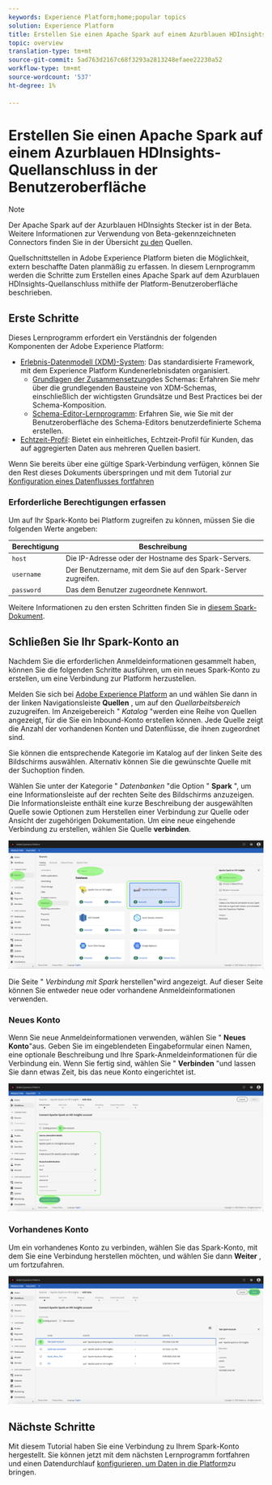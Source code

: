 ```yaml
---
keywords: Experience Platform;home;popular topics
solution: Experience Platform
title: Erstellen Sie einen Apache Spark auf einem Azurblauen HDInsights-Quellanschluss in der Benutzeroberfläche
topic: overview
translation-type: tm+mt
source-git-commit: 5ad763d2167c68f3293a2813248efaee22230a52
workflow-type: tm+mt
source-wordcount: '537'
ht-degree: 1%

---
```



# Erstellen Sie einen Apache Spark auf einem Azurblauen HDInsights-Quellanschluss in der Benutzeroberfläche

> [!NOTE]
> Der Apache Spark auf der Azurblauen HDInsights Stecker ist in der Beta. Weitere Informationen zur Verwendung von Beta-gekennzeichneten Connectors finden Sie in der Übersicht [zu den](../../../../home.md#terms-and-conditions) Quellen.

Quellschnittstellen in Adobe Experience Platform bieten die Möglichkeit, extern beschaffte Daten planmäßig zu erfassen. In diesem Lernprogramm werden die Schritte zum Erstellen eines Apache Spark auf dem Azurblauen HDInsights-Quellanschluss mithilfe der Platform-Benutzeroberfläche beschrieben.

## Erste Schritte

Dieses Lernprogramm erfordert ein Verständnis der folgenden Komponenten der Adobe Experience Platform:

* [Erlebnis-Datenmodell (XDM)-System](../../../../../xdm/home.md): Das standardisierte Framework, mit dem Experience Platform Kundenerlebnisdaten organisiert.
   * [Grundlagen der Zusammensetzung](../../../../../xdm/schema/composition.md)des Schemas: Erfahren Sie mehr über die grundlegenden Bausteine von XDM-Schemas, einschließlich der wichtigsten Grundsätze und Best Practices bei der Schema-Komposition.
   * [Schema-Editor-Lernprogramm](../../../../../xdm/tutorials/create-schema-ui.md): Erfahren Sie, wie Sie mit der Benutzeroberfläche des Schema-Editors benutzerdefinierte Schema erstellen.
* [Echtzeit-Profil](../../../../../profile/home.md): Bietet ein einheitliches, Echtzeit-Profil für Kunden, das auf aggregierten Daten aus mehreren Quellen basiert.

Wenn Sie bereits über eine gültige Spark-Verbindung verfügen, können Sie den Rest dieses Dokuments überspringen und mit dem Tutorial zur [Konfiguration eines Datenflusses fortfahren](../../dataflow/databases.md)

### Erforderliche Berechtigungen erfassen

Um auf Ihr Spark-Konto bei Platform zugreifen zu können, müssen Sie die folgenden Werte angeben:

| Berechtigung | Beschreibung |
| ---------- | ----------- |
| `host` | Die IP-Adresse oder der Hostname des Spark-Servers. |
| `username` | Der Benutzername, mit dem Sie auf den Spark-Server zugreifen. |
| `password` | Das dem Benutzer zugeordnete Kennwort. |

Weitere Informationen zu den ersten Schritten finden Sie in [diesem Spark-Dokument](https://docs.microsoft.com/en-us/azure/hdinsight/spark/apache-spark-overview).

## Schließen Sie Ihr Spark-Konto an

Nachdem Sie die erforderlichen Anmeldeinformationen gesammelt haben, können Sie die folgenden Schritte ausführen, um ein neues Spark-Konto zu erstellen, um eine Verbindung zur Platform herzustellen.

Melden Sie sich bei <a href="https://platform.adobe.com" target="_blank">Adobe Experience Platform</a> an und wählen Sie dann in der linken Navigationsleiste **Quellen** , um auf den *Quellarbeitsbereich* zuzugreifen. Im Anzeigebereich &quot; *Katalog* &quot;werden eine Reihe von Quellen angezeigt, für die Sie ein Inbound-Konto erstellen können. Jede Quelle zeigt die Anzahl der vorhandenen Konten und Datenflüsse, die ihnen zugeordnet sind.

Sie können die entsprechende Kategorie im Katalog auf der linken Seite des Bildschirms auswählen. Alternativ können Sie die gewünschte Quelle mit der Suchoption finden.

Wählen Sie unter der Kategorie &quot; *Datenbanken* &quot;die Option &quot; **Spark** &quot;, um eine Informationsleiste auf der rechten Seite des Bildschirms anzuzeigen. Die Informationsleiste enthält eine kurze Beschreibung der ausgewählten Quelle sowie Optionen zum Herstellen einer Verbindung zur Quelle oder Ansicht der zugehörigen Dokumentation. Um eine neue eingehende Verbindung zu erstellen, wählen Sie Quelle **verbinden**.

![Katalog](../../../../images/tutorials/create/spark/catalog.png)

Die Seite &quot; *Verbindung mit Spark* herstellen&quot;wird angezeigt. Auf dieser Seite können Sie entweder neue oder vorhandene Anmeldeinformationen verwenden.

### Neues Konto

Wenn Sie neue Anmeldeinformationen verwenden, wählen Sie &quot; **Neues Konto**&quot;aus. Geben Sie im eingeblendeten Eingabeformular einen Namen, eine optionale Beschreibung und Ihre Spark-Anmeldeinformationen für die Verbindung ein. Wenn Sie fertig sind, wählen Sie &quot; **Verbinden** &quot;und lassen Sie dann etwas Zeit, bis das neue Konto eingerichtet ist.

![new](../../../../images/tutorials/create/spark/new.png)

### Vorhandenes Konto

Um ein vorhandenes Konto zu verbinden, wählen Sie das Spark-Konto, mit dem Sie eine Verbindung herstellen möchten, und wählen Sie dann **Weiter** , um fortzufahren.

![existing](../../../../images/tutorials/create/spark/existing.png)

## Nächste Schritte

Mit diesem Tutorial haben Sie eine Verbindung zu Ihrem Spark-Konto hergestellt. Sie können jetzt mit dem nächsten Lernprogramm fortfahren und einen Datendurchlauf [konfigurieren, um Daten in die Platform](../../dataflow/databases.md)zu bringen.